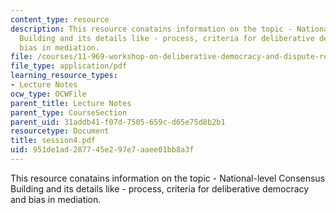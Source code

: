 ```yaml
---
content_type: resource
description: This resource conatains information on the topic - National-level Consensus
  Building and its details like - process, criteria for deliberative democracy and
  bias in mediation.
file: /courses/11-969-workshop-on-deliberative-democracy-and-dispute-resolution-summer-2005/951de1ad287745e297e7aaee01bb8a3f_session4.pdf
file_type: application/pdf
learning_resource_types:
- Lecture Notes
ocw_type: OCWFile
parent_title: Lecture Notes
parent_type: CourseSection
parent_uid: 31addb41-f07d-7505-659c-d65e75d8b2b1
resourcetype: Document
title: session4.pdf
uid: 951de1ad-2877-45e2-97e7-aaee01bb8a3f
---
```

This resource conatains information on the topic - National-level Consensus Building and its details like - process, criteria for deliberative democracy and bias in mediation.

